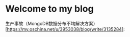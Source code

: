 # Welcome to my blog

 生产事故（MongoDB数据分布不均解决方案）
[https://my.oschina.net/u/3953038/blog/write/3135284]: 
